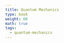 ```yaml
---
title: Quantum Mechanics
type: book
weight: 60
math: true
tags:
  - quantum-mechanics
---
```


<!--more-->
